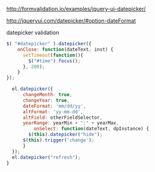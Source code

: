 http://formvalidation.io/examples/jquery-ui-datepicker/

http://jqueryui.com/datepicker/#option-dateFormat


datepicker validation


```javascript
$( "#datepicker" ).datepicker({
    onClose: function(dateText, inst) { 
      setTimeout(function(){
        $("#time").focus();
      }, 200);
    }
});

  el.datepicker({
	  changeMonth: true,
	  changeYear: true,
	  dateFormat: 'mm/dd/yy',
	  altFormat: 'yy-mm-dd',
	  altField: otherFieldSelector,
	  yearRange: yearMin + ":" + yearMax,
          onSelect: function(dateText, dpInstance) {
	    $(this).datepicker("hide");
      $(this).trigger('change');
	  }
  });
  el.datepicker("refresh");
}
```
